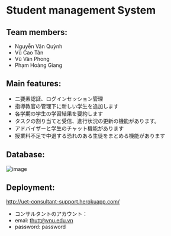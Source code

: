 # Student management System

## Team members:

* Nguyễn Văn Quỳnh
* Vũ Cao Tân
* Vũ Văn Phong
* Phạm Hoàng Giang

## Main features: 
* 二要素認証、ログインセッション管理
* 指導教官の管理下に新しい学生を追加します
* 各学期の学生の学習結果を要約します
* タスクの割り当てと受信、進行状況の更新の機能があります。
* アドバイザーと学生のチャット機能があります
* 授業料不足で中退する恐れのある生徒をまとめる機能があります
## Database:
![image](https://user-images.githubusercontent.com/70512647/130360252-459d4c01-d656-4267-a25b-bbd5c7aeb216.png)
## Deployment:
http://uet-consultant-support.herokuapp.com/
* コンサルタントのアカウント：　
* emai: thutt@vnu.edu.vn 
* password: password
